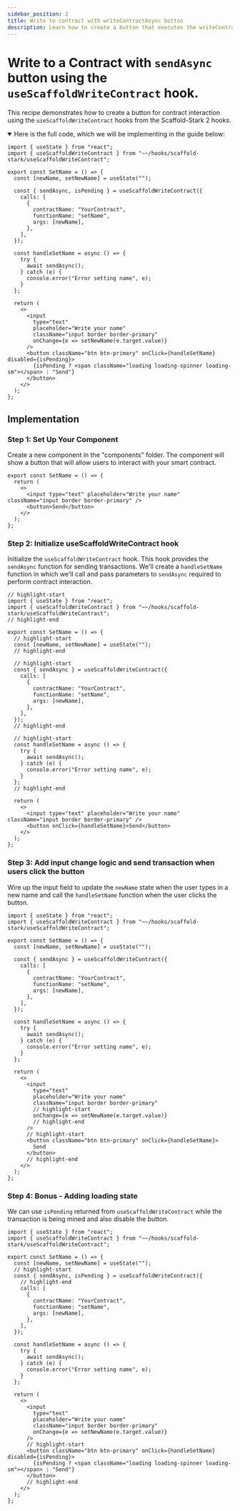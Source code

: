 ```yaml
---
sidebar_position: 2
title: Write to contract with writeContractAsync button
description: Learn how to create a button that executes the writeContractAsync function to interact with a smart contract.
---
```


# Write to a Contract with `sendAsync` button using the `useScaffoldWriteContract` hook.

This recipe demonstrates how to create a button for contract interaction using the `useScaffoldWriteContract` hooks from the Scaffold-Stark 2 hooks.

<details open>
<summary>Here is the full code, which we will be implementing in the guide below:</summary>

```tsx title="components/ContractInteraction.tsx"
import { useState } from "react";
import { useScaffoldWriteContract } from "~~/hooks/scaffold-stark/useScaffoldWriteContract";

export const SetName = () => {
  const [newName, setNewName] = useState("");

  const { sendAsync, isPending } = useScaffoldWriteContract({
    calls: [
      {
        contractName: "YourContract",
        functionName: "setName",
        args: [newName],
      },
    ],
  });

  const handleSetName = async () => {
    try {
      await sendAsync();
    } catch (e) {
      console.error("Error setting name", e);
    }
  };

  return (
    <>
      <input
        type="text"
        placeholder="Write your name"
        className="input border border-primary"
        onChange={e => setNewName(e.target.value)}
      />
      <button className="btn btn-primary" onClick={handleSetName} disabled={isPending}>
        {isPending ? <span className="loading loading-spinner loading-sm"></span> : "Send"}
      </button>
    </>
  );
};
```

</details>

## Implementation

### Step 1: Set Up Your Component

Create a new component in the "components" folder. The component will show a button that will allow users to interact with your smart contract.

```tsx title="components/ContractInteraction.tsx"
export const SetName = () => {
  return (
    <>
      <input type="text" placeholder="Write your name" className="input border border-primary" />
      <button>Send</button>
    </>
  );
};
```

### Step 2: Initialize useScaffoldWriteContract hook

Initialize the `useScaffoldWriteContract` hook. This hook provides the `sendAsync` function for sending transactions. We'll create a `handleSetName` function in which we'll call and pass parameters to `sendAsync` required to perform contract interaction.

```tsx
// highlight-start
import { useState } from "react";
import { useScaffoldWriteContract } from "~~/hooks/scaffold-stark/useScaffoldWriteContract";
// highlight-end

export const SetName = () => {
  // highlight-start
  const [newName, setNewName] = useState("");
  // highlight-end

  // highlight-start
  const { sendAsync } = useScaffoldWriteContract({
    calls: [
      {
        contractName: "YourContract",
        functionName: "setName",
        args: [newName],
      },
    ],
  });
  // highlight-end

  // highlight-start
  const handleSetName = async () => {
    try {
      await sendAsync();
    } catch (e) {
      console.error("Error setting name", e);
    }
  };
  // highlight-end

  return (
    <>
      <input type="text" placeholder="Write your name" className="input border border-primary" />
      <button onClick={handleSetName}>Send</button>
    </>
  );
};
```

### Step 3: Add input change logic and send transaction when users click the button

Wire up the input field to update the `newName` state when the user types in a new name and call the `handleSetName` function when the user clicks the button.

```tsx
import { useState } from "react";
import { useScaffoldWriteContract } from "~~/hooks/scaffold-stark/useScaffoldWriteContract";

export const SetName = () => {
  const [newName, setNewName] = useState("");

  const { sendAsync } = useScaffoldWriteContract({
    calls: [
      {
        contractName: "YourContract",
        functionName: "setName",
        args: [newName],
      },
    ],
  });

  const handleSetName = async () => {
    try {
      await sendAsync();
    } catch (e) {
      console.error("Error setting name", e);
    }
  };

  return (
    <>
      <input
        type="text"
        placeholder="Write your name"
        className="input border border-primary"
        // highlight-start
        onChange={e => setNewName(e.target.value)}
        // highlight-end
      />
      // highlight-start
      <button className="btn btn-primary" onClick={handleSetName}>
        Send
      </button>
      // highlight-end
    </>
  );
};
```

### Step 4: Bonus - Adding loading state

We can use `isPending` returned from `useScaffoldWriteContract` while the transaction is being mined and also disable the button.

```tsx
import { useState } from "react";
import { useScaffoldWriteContract } from "~~/hooks/scaffold-stark/useScaffoldWriteContract";

export const SetName = () => {
  const [newName, setNewName] = useState("");
  // highlight-start
  const { sendAsync, isPending } = useScaffoldWriteContract({
    // highlight-end
    calls: [
      {
        contractName: "YourContract",
        functionName: "setName",
        args: [newName],
      },
    ],
  });

  const handleSetName = async () => {
    try {
      await sendAsync();
    } catch (e) {
      console.error("Error setting name", e);
    }
  };

  return (
    <>
      <input
        type="text"
        placeholder="Write your name"
        className="input border border-primary"
        onChange={e => setNewName(e.target.value)}
      />
      // highlight-start
      <button className="btn btn-primary" onClick={handleSetName} disabled={isPending}>
        {isPending ? <span className="loading loading-spinner loading-sm"></span> : "Send"}
      </button>
      // highlight-end
    </>
  );
};
```
